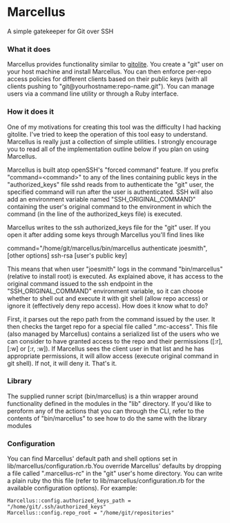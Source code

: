 # Marcellus

A simple gatekeeper for Git over SSH

### What it does

Marcellus provides functionality similar to [gitolite](https://github.com/sitaramc/gitolite).
You create a "git" user on your host machine and install Marcellus. You can then enforce 
per-repo access policies for different clients based on their public keys 
(with all clients pushing to "git@yourhostname:repo-name.git"). You can 
manage users via a command line utility or through a Ruby interface.

### How it does it

One of my motivations for creating this tool was the difficulty I had hacking
gitolite. I've tried to keep the operation of this tool easy to understand. 
Marcellus is really just a collection of simple utilities. I strongly
encourage you to read all of the implementation outline below if you plan
on using Marcellus.

Marcellus is built atop openSSH's "forced command" feature.
If you prefix "command=&lt;command&gt;" to any of the lines containing public keys in 
the "authorized\_keys" file sshd reads from to authenticate the "git" user, the 
specified command will run after the user is authenticated. SSH will also add an environment
variable named "SSH\_ORIGINAL\_COMMAND" containing the user's original command
to the environment in which the command (in the line of the authorized\_keys file) is
executed.

Marcellus writes to the ssh authorized\_keys file for the "git" user.
If you open it after adding some keys through Marcellus you'll find lines like

  command="/home/git/marcellus/bin/marcellus authenticate joesmith", [other options] ssh-rsa [user's public key]

This means that when user "joesmith" logs in the command "bin/marcellus" (relative to install root) is executed. As explained above, it has access to the original command issued to the ssh endpoint in the "SSH\_ORIGINAL\_COMMAND" environment variable, so it can choose whether to shell out and execute it with git shell (allow repo access) or ignore it (effectively deny repo access). How does it know what to do?

First, it parses out the repo path from the command issued by the user. It then 
checks the target repo for a special file called ".mc-access". This file (also
managed by Marcellus) contains a serialized list of the users who we can consider
to have granted access to the repo and their permissions ([:r], [:w] or [:r, :w]). If Marcellus sees the client user in that 
list and he has appropriate permissions, it will allow access (execute original command in git shell). 
If not, it will deny it. That's it.

### Library

The supplied runner script (bin/marcellus) is a thin wrapper around functionality defined
in the modules in the "lib" directory. If you'd like to peroform any of the actions
that you can through the CLI, refer to the contents of "bin/marcellus" to see how to
do the same with the library modules

### Configuration

You can find Marcellus' default path and shell options set in lib/marcellus/configuration.rb.You override Marcellus' defaults by dropping a file called ".marcellus-rc" in the "git" user's home directory. You can write a plain ruby tho this file (refer to lib/marcellus/configuration.rb for the available configuration options). For example:

    Marcellus::config.authorized_keys_path = "/home/git/.ssh/authorized_keys"
    Marcellus::config.repo_root = "/home/git/repositories"
